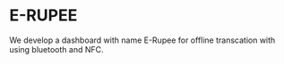 # E-RUPEE
We develop a dashboard with name E-Rupee for offline transcation with using bluetooth and NFC.
